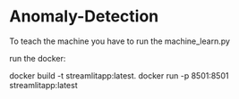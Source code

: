 # Anomaly-Detection

To teach the machine you have to run the machine_learn.py

run the docker:

docker build -t streamlitapp:latest.
docker run -p 8501:8501 streamlitapp:latest
